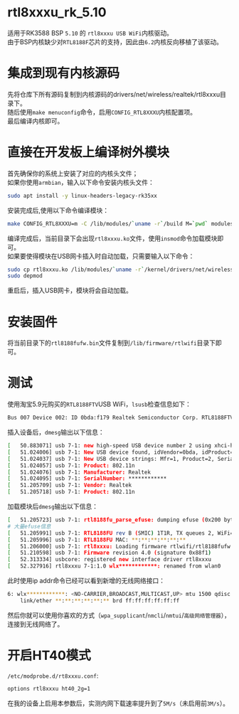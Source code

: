 # rtl8xxxu_rk_5.10
适用于RK3588 BSP `5.10` 的 `rtl8xxxu USB WiFi`内核驱动。  
由于BSP内核缺少对`RTL8188F`芯片的支持，因此由`6.2`内核反向移植了该驱动。


# 集成到现有内核源码
先将仓库下所有源码复制到内核源码的drivers/net/wireless/realtek/rtl8xxxu目录下。  
随后使用`make menuconfig`命令，启用`CONFIG_RTL8XXXU`内核配置项。  
最后编译内核即可。

# 直接在开发板上编译树外模块
首先确保你的系统上安装了对应的内核头文件；  
如果你使用`armbian`，输入以下命令安装内核头文件：
```bash
sudo apt install -y linux-headers-legacy-rk35xx
```
安装完成后,使用以下命令编译模块：
```bash
make CONFIG_RTL8XXXU=m -C /lib/modules/`uname -r`/build M=`pwd` modules
```
编译完成后，当前目录下会出现`rtl8xxxu.ko`文件，使用`insmod`命令加载模块即可。   
如果要使得模块在USB网卡插入时自动加载，只需要输入以下命令：
```bash
sudo cp rtl8xxxu.ko /lib/modules/`uname -r`/kernel/drivers/net/wireless/rtl8xxxu
sudo depmod
```
重启后，插入USB网卡，模块将会自动加载。
# 安装固件
将当前目录下的`rtl8188fufw.bin`文件复制到`/lib/firmware/rtlwifi`目录下即可。

# 测试
使用淘宝5.9元购买的`RTL8188FTV`USB WiFi，`lsusb`检查信息如下：
```bash
Bus 007 Device 002: ID 0bda:f179 Realtek Semiconductor Corp. RTL8188FTV 802.11b/g/n 1T1R 2.4G WLAN Adapter
```
插入设备后，`dmesg`输出以下信息：
```bash
[   50.883071] usb 7-1: new high-speed USB device number 2 using xhci-hcd
[   51.024006] usb 7-1: New USB device found, idVendor=0bda, idProduct=f179, bcdDevice= 0.00
[   51.024037] usb 7-1: New USB device strings: Mfr=1, Product=2, SerialNumber=3
[   51.024057] usb 7-1: Product: 802.11n
[   51.024076] usb 7-1: Manufacturer: Realtek
[   51.024095] usb 7-1: SerialNumber: ************
[   51.205709] usb 7-1: Vendor: Realtek
[   51.205718] usb 7-1: Product: 802.11n
```
加载模块后`dmesg`输出以下信息：
```bash
[   51.205723] usb 7-1: rtl8188fu_parse_efuse: dumping efuse (0x200 bytes):
# 大量efuse信息
[   51.205991] usb 7-1: RTL8188FU rev B (SMIC) 1T1R, TX queues 2, WiFi=1, BT=0, GPS=0, HI PA=0
[   51.205996] usb 7-1: RTL8188FU MAC: **:**:**:**:**:**
[   51.206000] usb 7-1: rtl8xxxu: Loading firmware rtlwifi/rtl8188fufw.bin
[   51.210598] usb 7-1: Firmware revision 4.0 (signature 0x88f1)
[   52.313334] usbcore: registered new interface driver rtl8xxxu
[   52.327916] rtl8xxxu 7-1:1.0 wlx************: renamed from wlan0
```
此时使用ip addr命令已经可以看到新增的无线网络接口：
```bash
6: wlx************: <NO-CARRIER,BROADCAST,MULTICAST,UP> mtu 1500 qdisc mq state DOWN group default qlen 1000
    link/ether **:**:**:**:**:** brd ff:ff:ff:ff:ff:ff
```
然后你就可以使用你喜欢的方式（`wpa_supplicant`/`nmcli`/`nmtui`/`高级网络管理器`），连接到无线网络了。

# 开启HT40模式
`/etc/modprobe.d/rt8xxxu.conf`:
```bash
options rtl8xxxu ht40_2g=1
```
在我的设备上启用本参数后，实测内网下载速率提升到了`5M/s`（未启用前`3M/s`）。